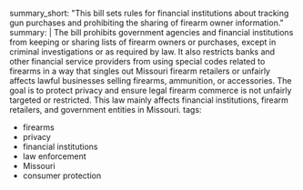 summary_short: "This bill sets rules for financial institutions about tracking gun purchases and prohibiting the sharing of firearm owner information."
summary: |
  The bill prohibits government agencies and financial institutions from keeping or sharing lists of firearm owners or purchases, except in criminal investigations or as required by law. It also restricts banks and other financial service providers from using special codes related to firearms in a way that singles out Missouri firearm retailers or unfairly affects lawful businesses selling firearms, ammunition, or accessories. The goal is to protect privacy and ensure legal firearm commerce is not unfairly targeted or restricted. This law mainly affects financial institutions, firearm retailers, and government entities in Missouri.
tags:
  - firearms
  - privacy
  - financial institutions
  - law enforcement
  - Missouri
  - consumer protection

